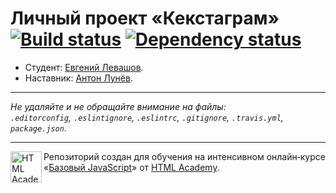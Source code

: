 # Личный проект «Кекстаграм» [![Build status][travis-image]][travis-url] [![Dependency status][dependency-image]][dependency-url]

* Студент: [Евгений Левашов](https://up.htmlacademy.ru/javascript/5/user/142769).
* Наставник: [Антон Лунёв](https://htmlacademy.ru/profile/id118520).

---

_Не удаляйте и не обращайте внимание на файлы:_<br>
_`.editorconfig`, `.eslintignore`, `.eslintrc`, `.gitignore`, `.travis.yml`, `package.json`._

---

<a href="https://htmlacademy.ru/intensive/javascript"><img align="left" width="50" height="50" title="HTML Academy" src="https://up.htmlacademy.ru/static/img/intensive/javascript/logo-for-github.svg"></a>

Репозиторий создан для обучения на интенсивном онлайн‑курсе «[Базовый JavaScript](https://htmlacademy.ru/intensive/javascript)» от [HTML Academy](https://htmlacademy.ru).

[travis-image]: https://travis-ci.org/htmlacademy-javascript/142769-kekstagram.svg?branch=master
[travis-url]: https://travis-ci.org/htmlacademy-javascript/142769-kekstagram
[dependency-image]: https://david-dm.org/htmlacademy-javascript/142769-kekstagram.svg?style=flat-square
[dependency-url]: https://david-dm.org/htmlacademy-javascript/142769-kekstagram
